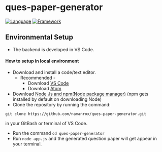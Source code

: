 # ques-paper-generator
[![Language](https://img.shields.io/badge/Language-Javascript-blue.svg?style=flat)](https://www.javascript.com/)
[![Framework](https://img.shields.io/badge/Framework-Nodejs-brightgreen.svg?style=flat)](https://nodejs.org/en/)

## Environmental Setup 
- The backend is developed in VS Code.
#### How to setup in local environment
- Download and install a code/text editor.
  - Recommended -
    - Download [VS Code](https://code.visualstudio.com/download)
    - Download [Atom](https://atom.io/)
- Download [Node Js and npm(Node package manager)](https://nodejs.org/en/) (npm gets installed by default on downloading Node)
- Clone the repository by running the command:
```
git clone https://github.com/namanrox/ques-paper-generator.git
```
in your GitBash or terminal of VS Code.
- Run the command `cd ques-paper-generator`
- Run `node app.js` and the generated question paper will get appear in your terminal.
